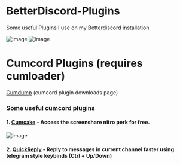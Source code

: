 # BetterDiscord-Plugins
Some useful Plugins I use on my Betterdiscord installation

![image](https://user-images.githubusercontent.com/79645349/169428639-979e6d00-9976-4e37-a521-d33e65641ecc.png)
![image](https://user-images.githubusercontent.com/79645349/169428710-e20f3a9e-9930-4875-b5e2-bbd134c17c35.png)

# Cumcord Plugins (requires cumloader)

[Cumdump](https://dump.cumcord.com/) (cumcord plugin downloads page)

### Some useful cumcord plugins

#### 1. [Cumcake](https://cumcordplugins.github.io/Condom/bibliya.github.io/cumcake "Cumcake Plugin") - Access the screenshare nitro perk for free.

![image](https://user-images.githubusercontent.com/67794677/175770999-4064c732-f245-423a-93fe-3553bb42de4b.png)

#### 2. [QuickReply](https://cumcordplugins.github.io/Condom/yellowsink.github.io/cc-plugins/cc-quickreply) - Reply to messages in current channel faster using telegram style keybinds (Ctrl + Up/Down)
